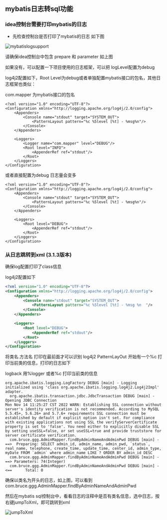 ## mybatis日志转sql功能

### idea控制台需要打印mybatis的日志 
- 先检查控制台是否打印了mybatis的日志 如下图

![mybatislogsupport](https://images.brucege.com/mybatisLogSupportNew2.gif)

请确保idea控制台中包含 prepare 和 parameter 如上图

如果没有，可以配置一下项目使用的日志框架，可以把 logLevel配置为debug

log4j2配置如下，Root Level为debug或者单独配置mybatis接口的包名，其他日志框架也类似：

com.mapper 为mybatis接口的包名
```
<?xml version="1.0" encoding="UTF-8"?>
<Configuration xmlns="http://logging.apache.org/log4j/2.0/config">
    <Appenders>
        <Console name="stdout" target="SYSTEM_OUT">
            <PatternLayout pattern="%c %5level [%t] - %msg%n"/>
        </Console>
    </Appenders>

    <Loggers>
        <Logger name="com.mapper" level="DEBUG"/>
        <Root level="INFO">
            <AppenderRef ref="stdout"/>
        </Root>
    </Loggers>
</Configuration>
```
或者直接配置为debug 日志量会变多
```
<?xml version="1.0" encoding="UTF-8"?>
<Configuration xmlns="http://logging.apache.org/log4j/2.0/config">
    <Appenders>
        <Console name="stdout" target="SYSTEM_OUT">
            <PatternLayout pattern="%c %5level [%t] - %msg%n"/>
        </Console>
    </Appenders>

    <Loggers>
        <Root level="DEBUG">
            <AppenderRef ref="stdout"/>
        </Root>
    </Loggers>
</Configuration>
```

### 从日志跳转到xml (3.1.3版本)

确保log配置打印了class信息

log4j2配置如下
```xml
<?xml version="1.0" encoding="UTF-8"?>
<Configuration xmlns="http://logging.apache.org/log4j/2.0/config">
    <Appenders>
        <Console name="stdout" target="SYSTEM_OUT">
            <PatternLayout pattern="%c %5level [%t] - %msg %n  "/>
        </Console>
    </Appenders>

    <Loggers>
        <Root level="DEBUG">
            <AppenderRef ref="stdout"/>
        </Root>
    </Loggers>
</Configuration>
```

将类名.方法名 打印在最前面才可以识别
log4j2 PatternLayOut 开始有一个%c 打印当前类的信息，打印的日志如下

logback 用%logger 或者%c 打印当前类的信息


```text
org.apache.ibatis.logging.LogFactory DEBUG [main] - Logging initialized using 'class org.apache.ibatis.logging.log4j2.Log4j2Impl' adapter. 
  org.apache.ibatis.transaction.jdbc.JdbcTransaction DEBUG [main] - Opening JDBC Connection 
Mon Nov 14 11:25:27 CST 2022 WARN: Establishing SSL connection without server's identity verification is not recommended. According to MySQL 5.5.45+, 5.6.26+ and 5.7.6+ requirements SSL connection must be established by default if explicit option isn't set. For compliance with existing applications not using SSL the verifyServerCertificate property is set to 'false'. You need either to explicitly disable SSL by setting useSSL=false, or set useSSL=true and provide truststore for server certificate verification.
  com.bruce.ggg.AdminMapper.findByAdminNameAndAdminPwd DEBUG [main] - ==>  Preparing: SELECT admin_id, admin_name, admin_pwd, `status`, real_name, telephone, create_time, update_time, center_id, admin_type, myDate FROM `admin` where admin_name LIKE ? ORDER BY admin_id DESC  
  com.bruce.ggg.AdminMapper.findByAdminNameAndAdminPwd DEBUG [main] - ==> Parameters: 74(Integer) 
  com.bruce.ggg.AdminMapper.findByAdminNameAndAdminPwd DEBUG [main] - <==      Total: 0 
```

确保以类名为开头的日志，如上图，可以看到com.bruce.ggg.AdminMapper.findByAdminNameAndAdminPwd

然后在mybatis sql控制台中，看看日志的注释中是否有类名信息，选中日志，按右键jumpToXml，即可跳转到xml

![jumpToXml](https://images.brucege.com/jumpToXml.png)







